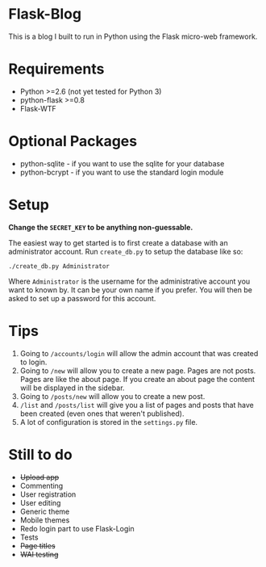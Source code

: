# Flask-Blog
This is a blog I built to run in Python using the Flask micro-web framework.

# Requirements
* Python >=2.6 (not yet tested for Python 3)
* python-flask >=0.8
* Flask-WTF

# Optional Packages
* python-sqlite - if you want to use the sqlite for your database
* python-bcrypt - if you want to use the standard login module

# Setup
**Change the `SECRET_KEY` to be anything non-guessable.**

The easiest way to get started is to first create a database with an administrator account. Run `create_db.py` to setup the database like so:

    ./create_db.py Administrator

Where `Administrator` is the username for the administrative account you want to known by. It can be your own name if you prefer. You will then be asked to set up a password for this account.

# Tips
1. Going to `/accounts/login` will allow the admin account that was created to login.
1. Going to `/new` will allow you to create a new page. Pages are not posts. Pages are like the about page. If you create an about page the content will be displayed in the sidebar.
1. Going to `/posts/new` will allow you to create a new post.
1. `/list` and `/posts/list` will give you a list of pages and posts that have been created (even ones that weren't published).
1. A lot of configuration is stored in the `settings.py` file.

# Still to do
* ~~Upload app~~
* Commenting
* User registration
* User editing
* Generic theme
* Mobile themes
* Redo login part to use Flask-Login
* Tests
* ~~Page titles~~
* ~~WAI testing~~
